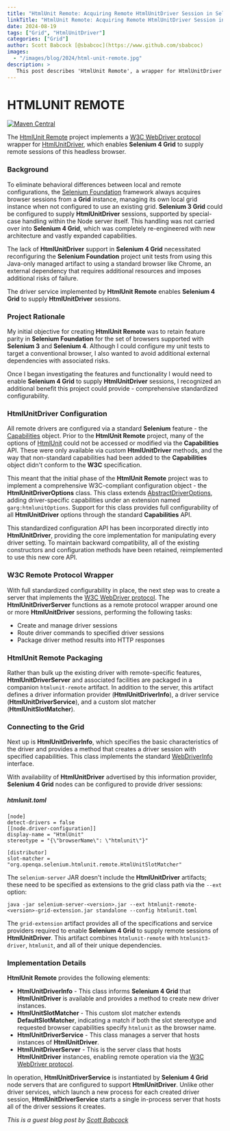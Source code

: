 ```yaml
---
title: "HtmlUnit Remote: Acquiring Remote HtmlUnitDriver Session in Selenium 4 Grid"
linkTitle: "HtmlUnit Remote: Acquiring Remote HtmlUnitDriver Session in Selenium 4 Grid"
date: 2024-08-19
tags: ["Grid", "HtmlUnitDriver"]
categories: ["Grid"]
author: Scott Babcock [@sbabcoc](https://www.github.com/sbabcoc)
images:
  - "/images/blog/2024/html-unit-remote.jpg"
description: >
   This post describes 'HtmlUnit Remote', a wrapper for HtmlUnitDriver that enables Selenium 4 Grid to manage remote instances of this "headless" browser.
---
```


# HTMLUNIT REMOTE
[![Maven Central](https://img.shields.io/maven-central/v/com.nordstrom.ui-tools/htmlunit-remote.svg)](https://central.sonatype.com/search?q=com.nordstrom.ui-tools+htmlunit-remote&core=gav)

The [HtmlUnit Remote](https://github.com/seleniumhq-community/htmlunit-remote) project implements a [W3C WebDriver protocol](https://www.w3.org/TR/webdriver2) wrapper for [HtmlUnitDriver](https://github.com/SeleniumHQ/htmlunit-driver), which enables **Selenium 4 Grid** to supply remote sessions of this headless browser.

### Background

To eliminate behavioral differences between local and remote configurations, the [Selenium Foundation](https://github.com/sbabcoc/Selenium-Foundation) framework always acquires browser sessions from a **Grid** instance, managing its own local grid instance when not configured to use an existing grid. **Selenium 3 Grid** could be configured to supply **HtmlUnitDriver** sessions, supported by special-case handling within the Node server itself. This handling was not carried over into **Selenium 4 Grid**, which was completely re-engineered with new architecture and vastly expanded capabilities.

The lack of **HtmlUnitDriver** support in **Selenium 4 Grid** necessitated reconfiguring the **Selenium Foundation** project unit tests from using this Java-only managed artifact to using a standard browser like Chrome, an external dependency that requires additional resources and imposes additional risks of failure.

The driver service implemented by **HtmlUnit Remote** enables **Selenium 4 Grid** to supply **HtmlUnitDriver** sessions.

### Project Rationale

My initial objective for creating **HtmlUnit Remote** was to retain feature parity in **Selenium Foundation** for the set of browsers supported with **Selenium 3** and **Selenium 4**. Although I could configure my unit tests to target a conventional browser, I also wanted to avoid additional external dependencies with associated risks.

Once I began investigating the features and functionality I would need to enable **Selenium 4 Grid** to supply **HtmlUnitDriver** sessions, I recognized an additional benefit this project could provide - comprehensive standardized configurability.

### HtmlUnitDriver Configuration

All remote drivers are configured via a standard **Selenium** feature - the [Capabilities](https://github.com/SeleniumHQ/selenium/blob/trunk/java/src/org/openqa/selenium/Capabilities.java) object. Prior to the **HtmlUnit Remote** project, many of the options of [HtmlUnit](https://www.htmlunit.org/) could not be accessed or modified via the **Capabilities** API. These were only available via custom **HtmlUnitDriver** methods, and the way that non-standard capabilities had been added to the **Capabilities** object didn't conform to the **W3C** specification.

This meant that the initial phase of the **HtmlUnit Remote** project was to implement a comprehensive W3C-compliant configuration object - the **HtmlUnitDriverOptions** class. This class extends [AbstractDriverOptions](https://github.com/SeleniumHQ/selenium/blob/trunk/java/src/org/openqa/selenium/remote/AbstractDriverOptions.java), adding driver-specific capabilities under an extension named `garg:htmlunitOptions`. Support for this class provides full configurability of all **HtmlUnitDriver** options through the standard **Capabilities** API.

This standardized configuration API has been incorporated directly into **HtmlUnitDriver**, providing the core implementation for manipulating every driver setting. To maintain backward compatibility, all of the existing constructors and configuration methods have been retained, reimplemented to use this new core API.

### W3C Remote Protocol Wrapper

With full standardized configurability in place, the next step was to create a server that implements the [W3C WebDriver protocol](https://www.w3.org/TR/webdriver2). The **HtmlUnitDriverServer** functions as a remote protocol wrapper around one or more **HtmlUnitDriver** sessions, performing the following tasks:
* Create and manage driver sessions
* Route driver commands to specified driver sessions
* Package driver method results into HTTP responses

### HtmlUnit Remote Packaging

Rather than bulk up the existing driver with remote-specific features, **HtmlUnitDriverServer** and associated facilities are packaged in a companion `htmlunit-remote` artifact. In addition to the server, this artifact defines a driver information provider (**HtmlUnitDriverInfo**), a driver service (**HtmlUnitDriverService**), and a custom slot matcher (**HtmlUnitSlotMatcher**).

### Connecting to the Grid

Next up is **HtmlUnitDriverInfo**, which specifies the basic characteristics of the driver and provides a method that creates a driver session with specified capabilities. This class implements the standard [WebDriverInfo](https://github.com/SeleniumHQ/selenium/blob/trunk/java/src/org/openqa/selenium/WebDriverInfo.java) interface.

With availability of **HtmlUnitDriver** advertised by this information provider, **Selenium 4 Grid** nodes can be configured to provide driver sessions:

##### htmlunit.toml
```
[node]
detect-drivers = false
[[node.driver-configuration]]
display-name = "HtmlUnit"
stereotype = "{\"browserName\": \"htmlunit\"}"

[distributor]
slot-matcher = "org.openqa.selenium.htmlunit.remote.HtmlUnitSlotMatcher"
```
The `selenium-server` JAR doesn't include the **HtmlUnitDriver** artifacts; these need to be specified as extensions to the grid class path via the `--ext` option:

```
java -jar selenium-server-<version>.jar --ext htmlunit-remote-<version>-grid-extension.jar standalone --config htmlunit.toml
```
The `grid-extension` artifact provides all of the specifications and service providers required to enable **Selenium 4 Grid** to supply remote sessions of **HtmlUnitDriver**. This artifact combines `htmlunit-remote` with `htmlunit3-driver`, `htmlunit`, and all of their unique dependencies.

### Implementation Details

**HtmlUnit Remote** provides the following elements:
* **HtmlUnitDriverInfo** - This class informs **Selenium 4 Grid** that **HtmlUnitDriver** is available and provides a method to create new driver instances.
* **HtmlUnitSlotMatcher** - This custom slot matcher extends **DefaultSlotMatcher**, indicating a match if both the slot stereotype and requested browser capabilities specify `htmlunit` as the browser name.
* **HtmlUnitDriverService** - This class manages a server that hosts instances of **HtmlUnitDriver**.
* **HtmlUnitDriverServer** - This is the server class that hosts **HtmlUnitDriver** instances, enabling remote operation via the [W3C WebDriver protocol](https://www.w3.org/TR/webdriver2).

In operation, **HtmlUnitDriverService** is instantiated by **Selenium 4 Grid** node servers that are configured to support **HtmlUnitDriver**. Unlike other driver services, which launch a new process for each created driver session, **HtmlUnitDriverService** starts a single in-process server that hosts all of the driver sessions it creates.

_This is a guest blog post by [Scott Babcock](https://www.github.com/sbabcoc)_
